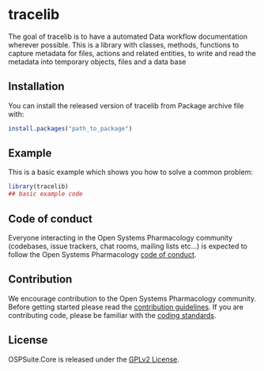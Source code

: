 # tracelib

<!-- badges: start -->
<!-- badges: end -->

The goal of tracelib is to have a automated Data workflow documentation wherever possible. This is a library with classes, methods, functions to capture metadata for files, actions and related entities, to write and read the metadata into temporary objects, files and a data base

## Installation

You can install the released version of tracelib from Package archive file with:

``` r
install.packages("path_to_package")
```

## Example

This is a basic example which shows you how to solve a common problem:

``` r
library(tracelib)
## basic example code

```

## Code of conduct
Everyone interacting in the Open Systems Pharmacology community (codebases, issue trackers, chat rooms, mailing lists etc...) is expected to follow the Open Systems Pharmacology [code of conduct](https://github.com/Open-Systems-Pharmacology/Suite/blob/master/CODE_OF_CONDUCT.md).

## Contribution
We encourage contribution to the Open Systems Pharmacology community. Before getting started please read the [contribution guidelines](https://github.com/Open-Systems-Pharmacology/Suite/blob/master/CONTRIBUTING.md). If you are contributing code, please be familiar with the [coding standards](https://github.com/Open-Systems-Pharmacology/Suite/blob/master/CODING_STANDARDS.md).

## License
OSPSuite.Core is released under the [GPLv2 License](https://github.com/Open-Systems-Pharmacology/Suite/blob/develop/LICENSE).
